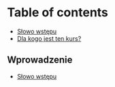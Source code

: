 # Table of contents

* [Słowo wstępu](README.md)
* [Dla kogo jest ten kurs?](dla-kogo-jest-ten-kurs.md)

## Wprowadzenie

* [Słowo wstępu](edsrftghyg/untitled.md)

